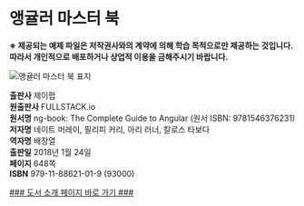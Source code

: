 # 앵귤러 마스터 북

**※ 제공되는 예제 파일은 저작권사와의 계약에 의해 학습 목적으로만 제공하는 것입니다. 따라서 개인적으로 배포하거나 상업적 이용을 금해주시기 바랍니다.**


![앵귤러 마스터 북 표지](http://image.kyobobook.co.kr/images/book/large/019/l9791188621019.jpg)

**출판사** 제이펍  
**원출판사** FULLSTACK.io   
**원서명** ng-book: The Complete Guide to Angular (원서 ISBN: 9781546376231)  
**저자명** 네이트 머레이, 필리피 커리, 아리 러너, 칼로스 타보다  
**역자명** 배장열  
**출판일** 2018년 1월 24일  
**페이지** 648쪽  
**ISBN** 979-11-88621-01-9 (93000)  

[### 도서 소개 페이지 바로 가기 ###](http://jpub.tistory.com/758)  
